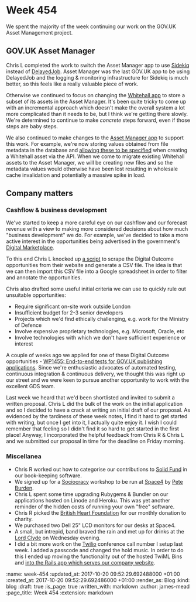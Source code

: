 Week 454
========

We spent the majority of the week continuing our work on the GOV.UK Asset Management project.

## GOV.UK Asset Manager

Chris L completed the work to switch the Asset Manager app to use [Sidekiq][] instead of [DelayedJob][]. Asset Manager was the last GOV.UK app to be using DelayedJob and the logging & monitoring infrastructure for Sidekiq is much better, so this feels like a really valuable piece of work.

Otherwise we continued to focus on changing the [Whitehall app][] to store a subset of its assets in the Asset Manager. It's been quite tricky to come up with an incremental approach which doesn't make the overall system a lot more complicated than it needs to be, but I think we're getting there slowly. We're determined to continue to make *concrete* steps forward, even if those steps are baby steps.

We also continued to make changes to the [Asset Manager app][] to support this work. For example, we're now storing values obtained from file metadata in the database and [allowing these to be specified][pr-240] when creating a Whitehall asset via the API. When we come to migrate existing Whitehall assets to the Asset Manager, we will be creating new files and so the metadata values would otherwise have been lost resulting in wholesale cache invalidation and potentially a massive spike in load.

[Sidekiq]: http://sidekiq.org/
[DelayedJob]: https://github.com/tobi/delayed_job
[pr-240]: https://github.com/alphagov/asset-manager/pull/240
[Whitehall app]: https://github.com/alphagov/whitehall
[Asset Manager app]: https://github.com/alphagov/asset-manager

## Company matters

### Cashflow & business development

We've started to keep a more careful eye on our cashflow and our forecast revenue with a view to making more considered decisions about how much "business development" we do. For example, we've decided to take a more active interest in the opportunities being advertised in the government's [Digital Marketplace][].

To this end Chris L knocked up [a script][dos-scraper] to scrape the Digital Outcome opportunities from their website and generate a CSV file. The idea is that we can then import this CSV file into a Google spreadsheet in order to filter and annotate the opportunities.

Chris also drafted some useful initial criteria we can use to quickly rule out unsuitable opportunities:

* Require significant on-site work outside London
* Insufficient budget for 2-3 senior developers
* Projects which we'd find ethically challenging, e.g. work for the Ministry of Defence
* Involve expensive proprietary technologies, e.g. Microsoft, Oracle, etc
* Involve technologies with which we don't have sufficient experience or interest

A couple of weeks ago we applied for one of these Digital Outcome opportunities - [WP1455: End-to-end tests for GOV.UK publishing applications][wp1455]. Since we're enthusiastic advocates of automated testing, continuous integration & continuous delivery, we thought this was right up our street and we were keen to pursue another opportunity to work with the excellent GDS team.

Last week we heard that we'd been shortlisted and invited to submit a written proposal. Chris L did the bulk of the work on the initial application and so I decided to have a crack at writing an initial draft of our proposal. As evidenced by the tardiness of these week notes, I find it hard to get started with writing, but once I get into it, I actually quite enjoy it. I wish I could remember that feeling so I didn't find it so hard to get started in the first place! Anyway, I incorporated the helpful feedback from Chris R & Chris L and we submitted our proposal in time for the deadline on Friday morning.

[Digital Marketplace]: https://www.digitalmarketplace.service.gov.uk/
[dos-scraper]: https://github.com/freerange/dos-scraper
[wp1455]: https://www.digitalmarketplace.service.gov.uk/digital-outcomes-and-specialists/opportunities/5122

### Miscellanea

* Chris R worked out how to categorise our contributions to [Solid Fund][] in our book-keeping software.
* We signed up for a [Sociocracy][] workshop to be run at [Space4][] by [Pete Burden][].
* Chris L spent some time upgrading Rubygems & Bundler on our applications hosted on Linode and Heroku. This was yet another reminder of the hidden costs of running your own "free" software.
* Chris R picked the [British Heart Foundation][BHF] for our monthly donation to charity.
* We purchased two Dell 25" LCD monitors for our desks at Space4.
* A small, but intrepid, band braved the rain and met up for drinks at the [Lord Clyde][] on Wednesday evening.
* I did a bit more work on the [Twilio][] conference call number I setup last week. I added a passcode and changed the hold music. In order to do this I ended up moving the functionality out of the hosted TwiML Bins and [into the Rails app which serves our company website][twilio-controllers].

[Solid Fund]: http://solidfund.coop/
[Sociocracy]: https://en.wikipedia.org/wiki/Sociocracy
[Space4]: http://space4.tech/
[Pete Burden]: https://twitter.com/peteburden
[BHF]: https://www.bhf.org.uk/
[twilio-controllers]: https://github.com/freerange/site/tree/master/app/controllers/twilio
[Lord Clyde]: http://www.lordclyde.com/
[Twilio]: https://www.twilio.com/

:name: week-454
:updated_at: 2017-10-20 09:52:29.692488000 +01:00
:created_at: 2017-10-20 09:52:29.692486000 +01:00
:render_as: Blog
:kind: blog
:draft: true
:is_page: true
:written_with: markdown
:author: james-mead
:page_title: Week 454
:extension: markdown
